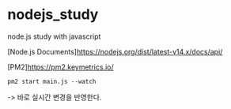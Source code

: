 # nodejs_study
node.js study with javascript


[Node.js Documents]<https://nodejs.org/dist/latest-v14.x/docs/api/>

[PM2]<https://pm2.keymetrics.io/>

```
pm2 start main.js --watch
```

-> 바로 실시간 변경을 반영한다.
